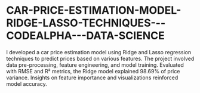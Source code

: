 # CAR-PRICE-ESTIMATION-MODEL-RIDGE-LASSO-TECHNIQUES---CODEALPHA---DATA-SCIENCE
I developed a car price estimation model using Ridge and Lasso regression techniques to predict prices based on various features. The project involved data pre-processing, feature engineering, and model training. Evaluated with RMSE and R² metrics, the Ridge model explained 98.69% of price variance. Insights on feature importance and visualizations reinforced model accuracy.
